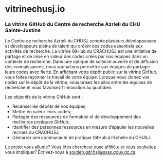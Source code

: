 # vitrinechusj.io

### La vitrine GitHub du Centre de recherche Azrieli du CHU Sainte-Justine
Le Centre de recherche Azrieli du CHUSJ compte plusieurs développeuses et développeurs pleins de talent qui créent des codes essentiels aux activités de recherche. La vitrine GitHub du CRACHUSJ est une initiative de partage et de mise en valeur des codes créés par nos équipes dans un contexte de recherche. Dans une optique de science ouverte et de diffusion des connaissances, nous souhaitons permettre aux équipes de partager leurs codes avec fierté. En affichant votre dépôt public sur la vitrine GitHub, vous faites rayonner le travail de votre équipe. Lorsque vous clonez vos codes sur le dépôt de la vitrine, vous brisez les silos entre les équipes de recherche et vous favorisez l’innovation au quotidien.

Les objectifs de la vitrine GitHub sont :

- Recenser les dépôts de nos équipes;
- Mettre en valeur leurs codes;
- Partager des ressources de formation et de développement des meilleures pratiques GitHub;
- Identifier des personnes ressources en mesure d’épauler les nouvelles recrues du CRACHUSJ;
- Démarrer une communauté de pratique GitHub à l’échelle du CHUSJ.

Le projet vous allume? Vous êtes chercheur.euse affilié.e et vous souhaitez vous impliquer? Écrivez-nous à soutien.gdr.hsj@ssss.gouv.qc.ca
